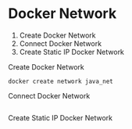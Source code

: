 # Docker Network

1. Create Docker Network
2. Connect Docker Network
3. Create Static IP Docker Network

Create Docker Network

```
docker create network java_net
```

Connect Docker Network

```

```

Create Static IP Docker Network

```

```







